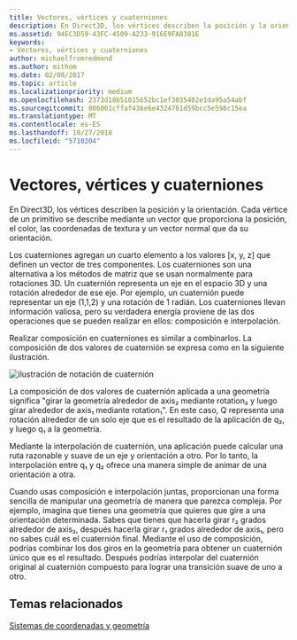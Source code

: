 ```yaml
---
title: Vectores, vértices y cuaterniones
description: En Direct3D, los vértices describen la posición y la orientación. Cada vértice de un primitivo se describe mediante un vector que proporciona la posición, el color, las coordenadas de textura y un vector normal que da su orientación.
ms.assetid: 94EC3D59-43FC-4509-A233-916E9FA8381E
keywords:
- Vectores, vértices y cuaterniones
author: michaelfromredmond
ms.author: mithom
ms.date: 02/08/2017
ms.topic: article
ms.localizationpriority: medium
ms.openlocfilehash: 2373d18b51015652bc1ef3035402e1da95a54abf
ms.sourcegitcommit: 086001cffaf436e6e4324761d59bcc5e598c15ea
ms.translationtype: MT
ms.contentlocale: es-ES
ms.lasthandoff: 10/27/2018
ms.locfileid: "5710204"
---
```

# <a name="vectors-vertices-and-quaternions"></a>Vectores, vértices y cuaterniones


En Direct3D, los vértices describen la posición y la orientación. Cada vértice de un primitivo se describe mediante un vector que proporciona la posición, el color, las coordenadas de textura y un vector normal que da su orientación.

Los cuaterniones agregan un cuarto elemento a los valores \[x, y, z\] que definen un vector de tres componentes. Los cuaterniones son una alternativa a los métodos de matriz que se usan normalmente para rotaciones 3D. Un cuaternión representa un eje en el espacio 3D y una rotación alrededor de ese eje. Por ejemplo, un cuaternión puede representar un eje (1,1,2) y una rotación de 1 radián. Los cuaterniones llevan información valiosa, pero su verdadera energía proviene de las dos operaciones que se pueden realizar en ellos: composición e interpolación.

Realizar composición en cuaterniones es similar a combinarlos. La composición de dos valores de cuaternión se expresa como en la siguiente ilustración.

![ilustración de notación de cuaternión](images/quateq.png)

La composición de dos valores de cuaternión aplicada a una geometría significa "girar la geometría alrededor de axis₂ mediante rotation₂ y luego girar alrededor de axis₁ mediante rotation₁". En este caso, Q representa una rotación alrededor de un solo eje que es el resultado de la aplicación de q₂, y luego q₁ a la geometría.

Mediante la interpolación de cuaternión, una aplicación puede calcular una ruta razonable y suave de un eje y orientación a otro. Por lo tanto, la interpolación entre q₁ y q₂ ofrece una manera simple de animar de una orientación a otra.

Cuando usas composición e interpolación juntas, proporcionan una forma sencilla de manipular una geometría de manera que parezca compleja. Por ejemplo, imagina que tienes una geometría que quieres que gire a una orientación determinada. Sabes que tienes que hacerla girar r₂ grados alrededor de axis₂, después hacerla girar r₁ grados alrededor de axis₁, pero no sabes cuál es el cuaternión final. Mediante el uso de composición, podrías combinar los dos giros en la geometría para obtener un cuaternión único que es el resultado. Después podrías interpolar del cuaternión original al cuaternión compuesto para lograr una transición suave de uno a otro.

## <a name="span-idrelated-topicsspanrelated-topics"></a><span id="related-topics"></span>Temas relacionados


[Sistemas de coordenadas y geometría](coordinate-systems-and-geometry.md)

 

 





